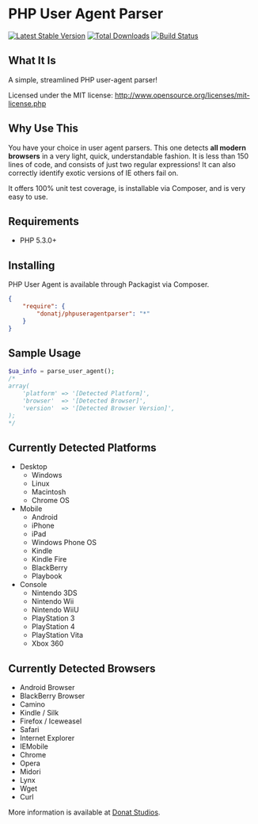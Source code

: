 # PHP User Agent Parser

[![Latest Stable Version](https://poser.pugx.org/donatj/phpuseragentparser/v/stable.png)](https://packagist.org/packages/donatj/phpuseragentparser)
[![Total Downloads](https://poser.pugx.org/donatj/phpuseragentparser/downloads.png)](https://packagist.org/packages/donatj/phpuseragentparser)
[![Build Status](https://travis-ci.org/donatj/PhpUserAgent.png?branch=master)](https://travis-ci.org/donatj/PhpUserAgent)

## What It Is

A simple, streamlined PHP user-agent parser!

Licensed under the MIT license: http://www.opensource.org/licenses/mit-license.php

## Why Use This

You have your choice in user agent parsers. This one detects **all modern browsers** in a very light, quick, understandable fashion. 
It is less than 150 lines of code, and consists of just two regular expressions!
It can also correctly identify exotic versions of IE others fail on.

It offers 100% unit test coverage, is installable via Composer, and is very easy to use.

## Requirements

  - PHP 5.3.0+

## Installing

PHP User Agent is available through Packagist via Composer.

```json
{
	"require": {
		"donatj/phpuseragentparser": "*"
	}
}
```

## Sample Usage

```php
$ua_info = parse_user_agent();
/*
array(
	'platform' => '[Detected Platform]',
	'browser'  => '[Detected Browser]',
	'version'  => '[Detected Browser Version]',
);
*/
```

## Currently Detected Platforms

- Desktop
	- Windows
	- Linux
	- Macintosh
	- Chrome OS
- Mobile
	- Android
	- iPhone
	- iPad
	- Windows Phone OS
	- Kindle
	- Kindle Fire
	- BlackBerry
	- Playbook
- Console
	- Nintendo 3DS
	- Nintendo Wii
	- Nintendo WiiU
	- PlayStation 3
	- PlayStation 4
	- PlayStation Vita
	- Xbox 360

## Currently Detected Browsers

- Android Browser
- BlackBerry Browser
- Camino
- Kindle / Silk
- Firefox / Iceweasel
- Safari
- Internet Explorer
- IEMobile
- Chrome
- Opera
- Midori
- Lynx
- Wget
- Curl



More information is available at [Donat Studios](http://donatstudios.com/PHP-Parser-HTTP_USER_AGENT).
